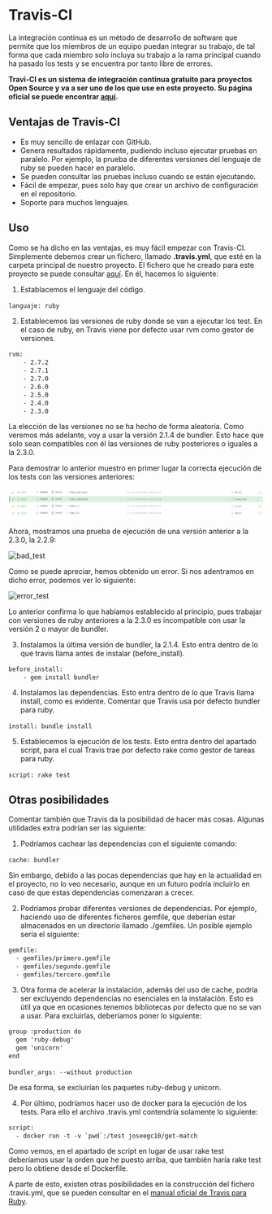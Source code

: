 # Travis-CI

La integración continua es un método de desarrollo de software que permite que los miembros de un equipo puedan integrar su trabajo, de tal forma que cada miembro solo incluya su trabajo a la rama principal cuando ha pasado los tests y se encuentra por tanto libre de errores.

**Travi-CI es un sistema de integración continua gratuito para proyectos Open Source y va a ser uno de los que use en este proyecto. Su página oficial se puede encontrar [aquí](https://travis-ci.com/).**

## Ventajas de Travis-CI

- Es muy sencillo de enlazar con GitHub.
- Genera resultados rápidamente, pudiendo incluso ejecutar pruebas en paralelo. Por ejemplo, la prueba de diferentes versiones del lenguaje de ruby se pueden hacer en paralelo.
- Se pueden consultar las pruebas incluso cuando se están ejecutando.
- Fácil de empezar, pues solo hay que crear un archivo de configuración en el repositorio.
- Soporte para muchos lenguajes.

## Uso

Como se ha dicho en las ventajas, es muy fácil empezar con Travis-CI. Simplemente debemos crear un fichero, llamado **.travis.yml**, que esté en la carpeta principal de nuestro proyecto. El fichero que he creado para este proyecto se puede consultar [aquí](https://github.com/joseegc10/get-match/blob/master/.travis.yml). En él, hacemos lo siguiente:

1. Establacemos el lenguaje del código.

`languaje: ruby`

2. Establecemos las versiones de ruby donde se van a ejecutar los test. En el caso de ruby, en Travis viene por defecto usar rvm como gestor de versiones.

```
rvm:
    - 2.7.2
    - 2.7.1
    - 2.7.0
    - 2.6.0
    - 2.5.0
    - 2.4.0
    - 2.3.0
```

La elección de las versiones no se ha hecho de forma aleatoria. Como veremos más adelante, voy a usar la versión 2.1.4 de bundler. Esto hace que solo sean compatibles con él las versiones de ruby posteriores o iguales a la 2.3.0.

Para demostrar lo anterior muestro en primer lugar la correcta ejecución de los tests con las versiones anteriores:

![ok_test](https://github.com/joseegc10/get-match/blob/master/docs/img/travis/ok_version.png)

Ahora, mostramos una prueba de ejecución de una versión anterior a la 2.3.0, la 2.2.9:

![bad_test](https://github.com/joseegc10/get-match/blob/master/docs/img/travis/bad_version.png)

Como se puede apreciar, hemos obtenido un error. Si nos adentramos en dicho error, podemos ver lo siguiente:

![error_test](https://github.com/joseegc10/get-match/blob/master/docs/img/travis/error_version.png)

Lo anterior confirma lo que habíamos establecido al principio, pues trabajar con versiones de ruby anteriores a la 2.3.0 es incompatible con usar la versión 2 o mayor de bundler.

3. Instalamos la última versión de bundler, la 2.1.4. Esto entra dentro de lo que travis llama antes de instalar (before_install).

```
before_install:
    - gem install bundler
```

4. Instalamos las dependencias. Esto entra dentro de lo que Travis llama install, como es evidente. Comentar que Travis usa por defecto bundler para ruby.

`install: bundle install`

5. Establecemos la ejecución de los tests. Esto entra dentro del apartado script, para el cual Travis trae por defecto rake como gestor de tareas para ruby.

`script: rake test`

## Otras posibilidades

Comentar también que Travis da la posibilidad de hacer más cosas. Algunas utilidades extra podrían ser las siguiente:

1. Podríamos cachear las dependencias con el siguiente comando:

`cache: bundler`

Sin embargo, debido a las pocas dependencias que hay en la actualidad en el proyecto, no lo veo necesario, aunque en un futuro podría incluirlo en caso de que estas dependencias comenzaran a crecer.

2. Podríamos probar diferentes versiones de dependencias. Por ejemplo, haciendo uso de diferentes ficheros gemfile, que deberían estar almacenados en un directorio llamado ./gemfiles. Un posible ejemplo sería el siguiente:

```
gemfile:
  - gemfiles/primero.gemfile
  - gemfiles/segundo.gemfile
  - gemfiles/tercero.gemfile
```

3. Otra forma de acelerar la instalación, además del uso de cache, podría ser excluyendo dependencias no esenciales en la instalación. Esto es útil ya que en ocasiones tenemos bibliotecas por defecto que no se van a usar. Para excluirlas, deberíamos poner lo siguiente:

```
group :production do
  gem 'ruby-debug'
  gem 'unicorn'
end

bundler_args: --without production
```

De esa forma, se excluirían los paquetes ruby-debug y unicorn.

4. Por último, podríamos hacer uso de docker para la ejecución de los tests. Para ello el archivo .travis.yml contendría solamente lo siguiente:

```
script:
  - docker run -t -v `pwd`:/test joseegc10/get-match
```

Como vemos, en el apartado de script en lugar de usar rake test deberíamos usar la orden que he puesto arriba, que también haría rake test pero lo obtiene desde el Dockerfile.

A parte de esto, existen otras posibilidades en la construcción del fichero .travis.yml, que se pueden consultar en el [manual oficial de Travis para Ruby](https://docs.travis-ci.com/user/languages/ruby/).
